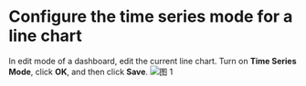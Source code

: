 # Configure the time series mode for a line chart

In edit mode of a dashboard, edit the current line chart. Turn on **Time Series Mode**, click **OK**, and then click **Save**.
![图 1](/img/src/visulization/lineChart/metricMode/metricMode1.png)